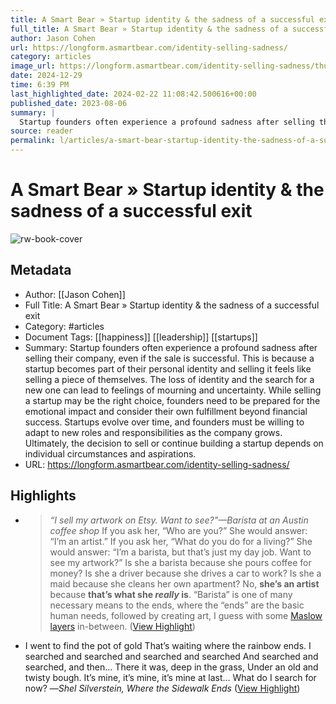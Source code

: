 ```yaml
---
title: A Smart Bear » Startup identity & the sadness of a successful exit
full_title: A Smart Bear » Startup identity & the sadness of a successful exit
author: Jason Cohen
url: https://longform.asmartbear.com/identity-selling-sadness/
category: articles
image_url: https://longform.asmartbear.com/identity-selling-sadness/thumbnail-1200w.png
date: 2024-12-29
time: 6:39 PM
last_highlighted_date: 2024-02-22 11:08:42.500616+00:00
published_date: 2023-08-06
summary: |
  Startup founders often experience a profound sadness after selling their company, even if the sale is successful. This is because a startup becomes part of their personal identity and selling it feels like selling a piece of themselves. The loss of identity and the search for a new one can lead to feelings of mourning and uncertainty. While selling a startup may be the right choice, founders need to be prepared for the emotional impact and consider their own fulfillment beyond financial success. Startups evolve over time, and founders must be willing to adapt to new roles and responsibilities as the company grows. Ultimately, the decision to sell or continue building a startup depends on individual circumstances and aspirations.
source: reader
permalink: l/articles/a-smart-bear-startup-identity-the-sadness-of-a-successful-exit
---
```

# A Smart Bear » Startup identity & the sadness of a successful exit

![rw-book-cover](https://longform.asmartbear.com/identity-selling-sadness/thumbnail-1200w.png)

## Metadata
- Author: [[Jason Cohen]]
- Full Title: A Smart Bear » Startup identity & the sadness of a successful exit
- Category: #articles
- Document Tags: [[happiness]] [[leadership]] [[startups]] 
- Summary: Startup founders often experience a profound sadness after selling their company, even if the sale is successful. This is because a startup becomes part of their personal identity and selling it feels like selling a piece of themselves. The loss of identity and the search for a new one can lead to feelings of mourning and uncertainty. While selling a startup may be the right choice, founders need to be prepared for the emotional impact and consider their own fulfillment beyond financial success. Startups evolve over time, and founders must be willing to adapt to new roles and responsibilities as the company grows. Ultimately, the decision to sell or continue building a startup depends on individual circumstances and aspirations.
- URL: https://longform.asmartbear.com/identity-selling-sadness/

## Highlights
- > *“I sell my artwork on Etsy. Want to see?"—Barista at an Austin coffee shop*
  If you ask her, “Who are you?” She would answer: “I’m an artist.”
  If you ask her, “What do you do for a living?” She would answer: “I’m a barista, but that’s just my day job. Want to see my artwork?”
  Is she a barista because she pours coffee for money? Is she a driver because she drives a car to work? Is she a maid because she cleans her own apartment?
  No, **she’s an artist** because **that’s what she *really* is**. “Barista” is one of many necessary means to the ends, where the “ends” are the basic human needs, followed by creating art, I guess with some [Maslow layers](https://longform.asmartbear.com/needs-stack/) in-between. ([View Highlight](https://read.readwise.io/read/01hq87w6dvjg4r3npb8nftgc8g))
- I went to find the pot of gold 
  That’s waiting where the rainbow ends. 
  I searched and searched and searched and searched 
  And searched and searched, and then… 
  There it was, deep in the grass, 
  Under an old and twisty bough. 
  It’s mine, it’s mine, it’s mine at last… 
  What do I search for now? 
  —*Shel Silverstein, *Where the Sidewalk Ends** ([View Highlight](https://read.readwise.io/read/01hq881pqf2tq2j3pczfddx5xp))


